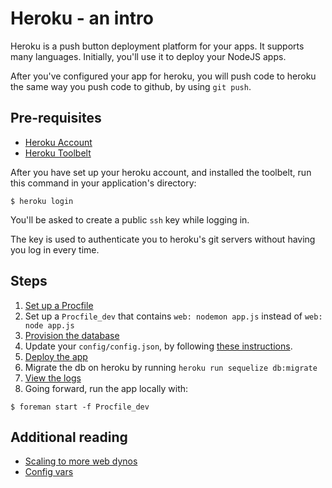 # Heroku - an intro

Heroku is a push button deployment platform for your apps. It supports
many languages. Initially, you'll use it to deploy your NodeJS apps.

After you've configured your app for heroku, you will push code to 
heroku the same way you push code to github, by using `git push`.

## Pre-requisites

* [Heroku Account](https://signup.heroku.com/dc)
* [Heroku Toolbelt](https://devcenter.heroku.com/toolbelt-downloads/osx)

After you have set up your heroku account, and installed the toolbelt,
run this command in your application's directory:

```
$ heroku login
```

You'll be asked to create a public `ssh` key while logging in.

The key is used to authenticate you to heroku's git servers without
having you log in every time.

## Steps

1. [Set up a Procfile](https://devcenter.heroku.com/articles/getting-started-with-nodejs#define-a-procfile)
2. Set up a `Procfile_dev` that contains `web: nodemon app.js` instead of `web: node app.js`
3. [Provision the database](https://devcenter.heroku.com/articles/getting-started-with-nodejs#provision-a-database)
4. Update your `config/config.json`, by following [these instructions](http://sequelizejs.com/articles/heroku#migrations).
5. [Deploy the app](https://devcenter.heroku.com/articles/getting-started-with-nodejs#deploy-the-app)
6. Migrate the db on heroku by running `heroku run sequelize db:migrate`
7. [View the logs](https://devcenter.heroku.com/articles/getting-started-with-nodejs#view-logs)
8. Going forward, run the app locally with:

```
$ foreman start -f Procfile_dev
```

## Additional reading

* [Scaling to more web dynos](https://devcenter.heroku.com/articles/getting-started-with-nodejs#scale-the-app)
* [Config vars](https://devcenter.heroku.com/articles/getting-started-with-nodejs#define-config-vars)
